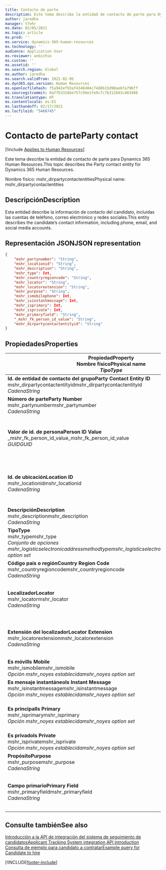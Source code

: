 ```yaml
---
title: Contacto de parte
description: Este tema describe la entidad de contacto de parte para Dynamics 365 Human Resources.
author: jaredha
manager: tfehr
ms.date: 02/05/2021
ms.topic: article
ms.prod: ''
ms.service: dynamics-365-human-resources
ms.technology: ''
audience: Application User
ms.reviewer: anbichse
ms.custom: ''
ms.assetid: ''
ms.search.region: Global
ms.author: jaredha
ms.search.validFrom: 2021-02-05
ms.dyn365.ops.version: Human Resources
ms.openlocfilehash: f5a942ef93af4348404c74d8b15d98ae6fa796ff
ms.sourcegitcommit: 6affb3316be757c99e1fe9c7c7b312b93c483408
ms.translationtype: HT
ms.contentlocale: es-ES
ms.lasthandoff: 02/17/2021
ms.locfileid: "5466745"
---
```

# <a name="party-contact"></a><span data-ttu-id="e136e-103">Contacto de parte</span><span class="sxs-lookup"><span data-stu-id="e136e-103">Party contact</span></span>

[!include [Applies to Human Resources](../includes/applies-to-hr.md)]

<span data-ttu-id="e136e-104">Este tema describe la entidad de contacto de parte para Dynamics 365 Human Resources.</span><span class="sxs-lookup"><span data-stu-id="e136e-104">This topic describes the Party contact entity for Dynamics 365 Human Resources.</span></span>

<span data-ttu-id="e136e-105">Nombre físico: mshr_dirpartycontactentities</span><span class="sxs-lookup"><span data-stu-id="e136e-105">Physical name: mshr_dirpartycontactentities</span></span>

## <a name="description"></a><span data-ttu-id="e136e-106">Descripción</span><span class="sxs-lookup"><span data-stu-id="e136e-106">Description</span></span>

<span data-ttu-id="e136e-107">Esta entidad describe la información de contacto del candidato, incluidas las cuentas de teléfono, correo electrónico y redes sociales.</span><span class="sxs-lookup"><span data-stu-id="e136e-107">This entity describes the candidate’s contact information, including phone, email, and social media accounts.</span></span>

## <a name="json-representation"></a><span data-ttu-id="e136e-108">Representación JSON</span><span class="sxs-lookup"><span data-stu-id="e136e-108">JSON representation</span></span>

```json
{
    "mshr_partynumber": "String",
    "mshr_locationid": "String",
    "mshr_description": "String",
    "mshr_type": Int,
    "mshr_countryregioncode": "String",
    "mshr_locator": "String",
    "mshr_locatorextension": "String",
    "mshr_purpose": "String",
    "mshr_ismobilephone": Int,
    "mshr_isinstantmessage": Int,
    "mshr_isprimary": Int,
    "mshr_isprivate": Int,
    "mshr_primaryfield": "String",
    "_mshr_fk_person_id_value": "String",
    "mshr_dirpartycontactentityid": "String"
}
```

## <a name="properties"></a><span data-ttu-id="e136e-109">Propiedades</span><span class="sxs-lookup"><span data-stu-id="e136e-109">Properties</span></span>

| <span data-ttu-id="e136e-110">Propiedad</span><span class="sxs-lookup"><span data-stu-id="e136e-110">Property</span></span><br><span data-ttu-id="e136e-111">**Nombre físico**</span><span class="sxs-lookup"><span data-stu-id="e136e-111">**Physical name**</span></span><br><span data-ttu-id="e136e-112">**_Tipo_**</span><span class="sxs-lookup"><span data-stu-id="e136e-112">**_Type_**</span></span> | <span data-ttu-id="e136e-113">Utilizar</span><span class="sxs-lookup"><span data-stu-id="e136e-113">Use</span></span> | <span data-ttu-id="e136e-114">Descripción</span><span class="sxs-lookup"><span data-stu-id="e136e-114">Description</span></span> |
| --- | --- | --- |
| <span data-ttu-id="e136e-115">**Id. de entidad de contacto del grupo**</span><span class="sxs-lookup"><span data-stu-id="e136e-115">**Party Contact Entity ID**</span></span><br><span data-ttu-id="e136e-116">mshr_dirpartycontactentityid</span><span class="sxs-lookup"><span data-stu-id="e136e-116">mshr_dirpartycontactentityid</span></span><br><span data-ttu-id="e136e-117">*Cadena*</span><span class="sxs-lookup"><span data-stu-id="e136e-117">*String*</span></span> | <span data-ttu-id="e136e-118">Solo lectura</span><span class="sxs-lookup"><span data-stu-id="e136e-118">Read-only</span></span><br><span data-ttu-id="e136e-119">Obligatorio</span><span class="sxs-lookup"><span data-stu-id="e136e-119">Required</span></span> | <span data-ttu-id="e136e-120">Identificador único generado por el sistema para el registro de entidad.</span><span class="sxs-lookup"><span data-stu-id="e136e-120">System-generated unique identifier for the entity record.</span></span> |
| <span data-ttu-id="e136e-121">**Número de parte**</span><span class="sxs-lookup"><span data-stu-id="e136e-121">**Party Number**</span></span><br><span data-ttu-id="e136e-122">mshr_partynumber</span><span class="sxs-lookup"><span data-stu-id="e136e-122">mshr_partynumber</span></span><br><span data-ttu-id="e136e-123">*Cadena*</span><span class="sxs-lookup"><span data-stu-id="e136e-123">*String*</span></span> | <span data-ttu-id="e136e-124">Leer/Escribir</span><span class="sxs-lookup"><span data-stu-id="e136e-124">Read/write</span></span><br><span data-ttu-id="e136e-125">Obligatorio</span><span class="sxs-lookup"><span data-stu-id="e136e-125">Required</span></span> | <span data-ttu-id="e136e-126">Id. de registro de la parte (persona) asociada.</span><span class="sxs-lookup"><span data-stu-id="e136e-126">The ID of the associated party (person) record.</span></span> |
| <span data-ttu-id="e136e-127">**Valor de id. de persona**</span><span class="sxs-lookup"><span data-stu-id="e136e-127">**Person ID Value**</span></span><br><span data-ttu-id="e136e-128">_mshr_fk_person_id_value</span><span class="sxs-lookup"><span data-stu-id="e136e-128">_mshr_fk_person_id_value</span></span><br><span data-ttu-id="e136e-129">*GUID*</span><span class="sxs-lookup"><span data-stu-id="e136e-129">*GUID*</span></span> | <span data-ttu-id="e136e-130">Solo lectura</span><span class="sxs-lookup"><span data-stu-id="e136e-130">Read-only</span></span><br><span data-ttu-id="e136e-131">Obligatorio</span><span class="sxs-lookup"><span data-stu-id="e136e-131">Required</span></span><br><span data-ttu-id="e136e-132">Clave externa: mshr_dirpersonentityid de mshr_dirpersonentity</span><span class="sxs-lookup"><span data-stu-id="e136e-132">Foreign key: mshr_dirpersonentityid of mshr_dirpersonentity</span></span> | <span data-ttu-id="e136e-133">Identificador único generado por el sistema de registro de entidad (persona) de la parte.</span><span class="sxs-lookup"><span data-stu-id="e136e-133">The system-generated identifier of the party (person) entity record.</span></span> |
| <span data-ttu-id="e136e-134">**Id. de ubicación**</span><span class="sxs-lookup"><span data-stu-id="e136e-134">**Location ID**</span></span><br><span data-ttu-id="e136e-135">mshr_locationid</span><span class="sxs-lookup"><span data-stu-id="e136e-135">mshr_locationid</span></span><br><span data-ttu-id="e136e-136">*Cadena*</span><span class="sxs-lookup"><span data-stu-id="e136e-136">*String*</span></span> | <span data-ttu-id="e136e-137">Leer/Escribir</span><span class="sxs-lookup"><span data-stu-id="e136e-137">Read/write</span></span><br><span data-ttu-id="e136e-138">Obligatorio</span><span class="sxs-lookup"><span data-stu-id="e136e-138">Required</span></span> | <span data-ttu-id="e136e-139">Id. de ubicación del registro de dirección.</span><span class="sxs-lookup"><span data-stu-id="e136e-139">The location ID of the address record.</span></span> <span data-ttu-id="e136e-140">Configurado en la entidad mshr_logisticspostaladdresslocationcdsentity.</span><span class="sxs-lookup"><span data-stu-id="e136e-140">Set up in mshr_logisticspostaladdresslocationcdsentity entity.</span></span> |
| <span data-ttu-id="e136e-141">**Descripción**</span><span class="sxs-lookup"><span data-stu-id="e136e-141">**Description**</span></span><br><span data-ttu-id="e136e-142">mshr_description</span><span class="sxs-lookup"><span data-stu-id="e136e-142">mshr_description</span></span><br><span data-ttu-id="e136e-143">*Cadena*</span><span class="sxs-lookup"><span data-stu-id="e136e-143">*String*</span></span> | <span data-ttu-id="e136e-144">Leer/Escribir</span><span class="sxs-lookup"><span data-stu-id="e136e-144">Read/write</span></span><br><span data-ttu-id="e136e-145">Obligatorio</span><span class="sxs-lookup"><span data-stu-id="e136e-145">Required</span></span> | <span data-ttu-id="e136e-146">La descripción de los detalles de contacto.</span><span class="sxs-lookup"><span data-stu-id="e136e-146">The description of the contact details.</span></span> |
| <span data-ttu-id="e136e-147">**Tipo**</span><span class="sxs-lookup"><span data-stu-id="e136e-147">**Type**</span></span><br><span data-ttu-id="e136e-148">mshr_type</span><span class="sxs-lookup"><span data-stu-id="e136e-148">mshr_type</span></span><br><span data-ttu-id="e136e-149">*Conjunto de opciones mshr_logisticselectronicaddressmethodtype*</span><span class="sxs-lookup"><span data-stu-id="e136e-149">*mshr_logisticselectronicaddressmethodtype option set*</span></span> | <span data-ttu-id="e136e-150">Leer/Escribir</span><span class="sxs-lookup"><span data-stu-id="e136e-150">Read/write</span></span><br><span data-ttu-id="e136e-151">Obligatorio</span><span class="sxs-lookup"><span data-stu-id="e136e-151">Required</span></span> | <span data-ttu-id="e136e-152">El tipo de detalle de contacto.</span><span class="sxs-lookup"><span data-stu-id="e136e-152">The contact detail type.</span></span> |
| <span data-ttu-id="e136e-153">**Código país o región**</span><span class="sxs-lookup"><span data-stu-id="e136e-153">**Country Region Code**</span></span><br><span data-ttu-id="e136e-154">mshr_countryregioncode</span><span class="sxs-lookup"><span data-stu-id="e136e-154">mshr_countryregioncode</span></span><br><span data-ttu-id="e136e-155">*Cadena*</span><span class="sxs-lookup"><span data-stu-id="e136e-155">*String*</span></span> | <span data-ttu-id="e136e-156">Leer/Escribir</span><span class="sxs-lookup"><span data-stu-id="e136e-156">Read/write</span></span><br><span data-ttu-id="e136e-157">Opcional</span><span class="sxs-lookup"><span data-stu-id="e136e-157">Optional</span></span> | <span data-ttu-id="e136e-158">País o región de la dirección.</span><span class="sxs-lookup"><span data-stu-id="e136e-158">The country or region of the address.</span></span> |
| <span data-ttu-id="e136e-159">**Localizador**</span><span class="sxs-lookup"><span data-stu-id="e136e-159">**Locator**</span></span><br><span data-ttu-id="e136e-160">mshr_locator</span><span class="sxs-lookup"><span data-stu-id="e136e-160">mshr_locator</span></span><br><span data-ttu-id="e136e-161">*Cadena*</span><span class="sxs-lookup"><span data-stu-id="e136e-161">*String*</span></span> | <span data-ttu-id="e136e-162">Leer/Escribir</span><span class="sxs-lookup"><span data-stu-id="e136e-162">Read/write</span></span><br><span data-ttu-id="e136e-163">Opcional</span><span class="sxs-lookup"><span data-stu-id="e136e-163">Optional</span></span> | <span data-ttu-id="e136e-164">Los detalles de contacto.</span><span class="sxs-lookup"><span data-stu-id="e136e-164">The contact details.</span></span> <span data-ttu-id="e136e-165">Por ejemplo, si el tipo es **Dirección de correo electrónico**, este campo contiene la dirección de correo electrónico del candidato.</span><span class="sxs-lookup"><span data-stu-id="e136e-165">For example, if the type is **Email address**, then this field contains the candidate’s email address.</span></span> |
| <span data-ttu-id="e136e-166">**Extensión del localizador**</span><span class="sxs-lookup"><span data-stu-id="e136e-166">**Locator Extension**</span></span><br><span data-ttu-id="e136e-167">mshr_locatorextension</span><span class="sxs-lookup"><span data-stu-id="e136e-167">mshr_locatorextension</span></span><br><span data-ttu-id="e136e-168">*Cadena*</span><span class="sxs-lookup"><span data-stu-id="e136e-168">*String*</span></span> | <span data-ttu-id="e136e-169">Leer/Escribir</span><span class="sxs-lookup"><span data-stu-id="e136e-169">Read/write</span></span><br><span data-ttu-id="e136e-170">Opcional</span><span class="sxs-lookup"><span data-stu-id="e136e-170">Optional</span></span> | <span data-ttu-id="e136e-171">La extensión del localizador.</span><span class="sxs-lookup"><span data-stu-id="e136e-171">The locator extension.</span></span> <span data-ttu-id="e136e-172">Por ejemplo, si el tipo es **Teléfono**, entonces esta propiedad contendría la extensión del número de teléfono.</span><span class="sxs-lookup"><span data-stu-id="e136e-172">For example, if the type is **Phone**, then this property would contain the phone number extension.</span></span> |
| <span data-ttu-id="e136e-173">**Es móvil**</span><span class="sxs-lookup"><span data-stu-id="e136e-173">**Is Mobile**</span></span><br><span data-ttu-id="e136e-174">mshr_ismobile</span><span class="sxs-lookup"><span data-stu-id="e136e-174">mshr_ismobile</span></span><br><span data-ttu-id="e136e-175">*Opción mshr_noyes establecida*</span><span class="sxs-lookup"><span data-stu-id="e136e-175">*mshr_noyes option set*</span></span> | <span data-ttu-id="e136e-176">Leer/Escribir</span><span class="sxs-lookup"><span data-stu-id="e136e-176">Read/write</span></span><br><span data-ttu-id="e136e-177">Obligatorio</span><span class="sxs-lookup"><span data-stu-id="e136e-177">Required</span></span> | <span data-ttu-id="e136e-178">Especifica si el teléfono es un número de teléfono móvil.</span><span class="sxs-lookup"><span data-stu-id="e136e-178">Specifies whether the phone is a mobile number.</span></span> |
| <span data-ttu-id="e136e-179">**Es mensaje instantáneo**</span><span class="sxs-lookup"><span data-stu-id="e136e-179">**Is Instant Message**</span></span><br><span data-ttu-id="e136e-180">mshr_isinstantmessage</span><span class="sxs-lookup"><span data-stu-id="e136e-180">mshr_isinstantmessage</span></span><br><span data-ttu-id="e136e-181">*Opción mshr_noyes establecida*</span><span class="sxs-lookup"><span data-stu-id="e136e-181">*mshr_noyes option set*</span></span> | <span data-ttu-id="e136e-182">Leer/Escribir</span><span class="sxs-lookup"><span data-stu-id="e136e-182">Read/write</span></span><br><span data-ttu-id="e136e-183">Obligatorio</span><span class="sxs-lookup"><span data-stu-id="e136e-183">Required</span></span> | <span data-ttu-id="e136e-184">Especifica si el teléfono está habilitado para mensajería instantánea.</span><span class="sxs-lookup"><span data-stu-id="e136e-184">Specifies whether the phone is enabled for instant messaging.</span></span> |
| <span data-ttu-id="e136e-185">**Es principal**</span><span class="sxs-lookup"><span data-stu-id="e136e-185">**Is Primary**</span></span><br><span data-ttu-id="e136e-186">mshr_isprimary</span><span class="sxs-lookup"><span data-stu-id="e136e-186">mshr_isprimary</span></span><br><span data-ttu-id="e136e-187">*Opción mshr_noyes establecida*</span><span class="sxs-lookup"><span data-stu-id="e136e-187">*mshr_noyes option set*</span></span> | <span data-ttu-id="e136e-188">Leer/Escribir</span><span class="sxs-lookup"><span data-stu-id="e136e-188">Read/write</span></span><br><span data-ttu-id="e136e-189">Obligatorio</span><span class="sxs-lookup"><span data-stu-id="e136e-189">Required</span></span> | <span data-ttu-id="e136e-190">Determina el contacto principal del tipo de contacto.</span><span class="sxs-lookup"><span data-stu-id="e136e-190">Determines the primary contact of the contact type.</span></span> <span data-ttu-id="e136e-191">Debe haber solo un registro principal por tipo de contacto.</span><span class="sxs-lookup"><span data-stu-id="e136e-191">There must be only one primary record per contact type.</span></span> |
| <span data-ttu-id="e136e-192">**Es privado**</span><span class="sxs-lookup"><span data-stu-id="e136e-192">**Is Private**</span></span><br><span data-ttu-id="e136e-193">mshr_isprivate</span><span class="sxs-lookup"><span data-stu-id="e136e-193">mshr_isprivate</span></span><br><span data-ttu-id="e136e-194">*Opción mshr_noyes establecida*</span><span class="sxs-lookup"><span data-stu-id="e136e-194">*mshr_noyes option set*</span></span> | <span data-ttu-id="e136e-195">Leer/Escribir</span><span class="sxs-lookup"><span data-stu-id="e136e-195">Read/write</span></span><br><span data-ttu-id="e136e-196">Obligatorio</span><span class="sxs-lookup"><span data-stu-id="e136e-196">Required</span></span> | <span data-ttu-id="e136e-197">Identifica si esta dirección es una dirección privada de la persona.</span><span class="sxs-lookup"><span data-stu-id="e136e-197">Identifies whether this address is a private address for the person.</span></span> |
| <span data-ttu-id="e136e-198">**Propósito**</span><span class="sxs-lookup"><span data-stu-id="e136e-198">**Purpose**</span></span><br><span data-ttu-id="e136e-199">mshr_purpose</span><span class="sxs-lookup"><span data-stu-id="e136e-199">mshr_purpose</span></span><br><span data-ttu-id="e136e-200">*Cadena*</span><span class="sxs-lookup"><span data-stu-id="e136e-200">*String*</span></span> | <span data-ttu-id="e136e-201">Leer/Escribir</span><span class="sxs-lookup"><span data-stu-id="e136e-201">Read/write</span></span><br><span data-ttu-id="e136e-202">Opcional</span><span class="sxs-lookup"><span data-stu-id="e136e-202">Optional</span></span> | <span data-ttu-id="e136e-203">La finalidad o el rol de los detalles de contacto.</span><span class="sxs-lookup"><span data-stu-id="e136e-203">The purpose/role of the contact details.</span></span> |
| <span data-ttu-id="e136e-204">**Campo primario**</span><span class="sxs-lookup"><span data-stu-id="e136e-204">**Primary Field**</span></span><br><span data-ttu-id="e136e-205">mshr_primaryfield</span><span class="sxs-lookup"><span data-stu-id="e136e-205">mshr_primaryfield</span></span><br><span data-ttu-id="e136e-206">*Cadena*</span><span class="sxs-lookup"><span data-stu-id="e136e-206">*String*</span></span> | <span data-ttu-id="e136e-207">Solo lectura</span><span class="sxs-lookup"><span data-stu-id="e136e-207">Read-only</span></span><br><span data-ttu-id="e136e-208">Obligatorio</span><span class="sxs-lookup"><span data-stu-id="e136e-208">Required</span></span> | <span data-ttu-id="e136e-209">Campo utilizado como identificador principal del registro de entidad.</span><span class="sxs-lookup"><span data-stu-id="e136e-209">Field used as a primary identifier of the entity record.</span></span> <span data-ttu-id="e136e-210">Combinación de número de parte, tipo, descripción y localizador.</span><span class="sxs-lookup"><span data-stu-id="e136e-210">Combination of party number, type, description, and locator.</span></span> |

## <a name="see-also"></a><span data-ttu-id="e136e-211">Consulte también</span><span class="sxs-lookup"><span data-stu-id="e136e-211">See also</span></span>

[<span data-ttu-id="e136e-212">Introducción a la API de integración del sistema de seguimiento de candidatos</span><span class="sxs-lookup"><span data-stu-id="e136e-212">Applicant Tracking System integration API introduction</span></span>](hr-admin-integration-ats-api-introduction.md)<br>
[<span data-ttu-id="e136e-213">Consulta de ejemplo para candidato a contratar</span><span class="sxs-lookup"><span data-stu-id="e136e-213">Example query for Candidate to hire</span></span>](hr-admin-integration-ats-api-candidate-to-hire-example-query.md)



[!INCLUDE[footer-include](../includes/footer-banner.md)]